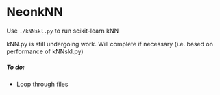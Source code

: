 # NeonkNN

Use `./kNNskl.py` to run scikit-learn kNN

kNN.py is still undergoing work. Will complete if necessary (i.e. based on performance of kNNskl.py)

##### To do:
  * Loop through files
